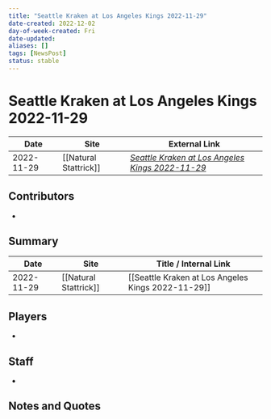 ```yaml
---
title: "Seattle Kraken at Los Angeles Kings 2022-11-29"
date-created: 2022-12-02
day-of-week-created: Fri
date-updated: 
aliases: []
tags: [NewsPost]
status: stable
---
```


# Seattle Kraken at Los Angeles Kings 2022-11-29

| Date       | Site                  | External Link                                                                                                            |
| ---------- | --------------------- | ------------------------------------------------------------------------------------------------------------------------ |
| 2022-11-29 | [[Natural Stattrick]] | [*Seattle Kraken at Los Angeles Kings 2022-11-29*](https://www.naturalstattrick.com/game.php?season=20222023&game=20360) |

## Contributors
- 

## Summary
> 

| Date       | Site                  | Title / Internal Link                              |
| ---------- | --------------------- | -------------------------------------------------- |
| 2022-11-29 | [[Natural Stattrick]] | [[Seattle Kraken at Los Angeles Kings 2022-11-29]] |

## Players
- 

## Staff
- 

## Notes and Quotes
> 

